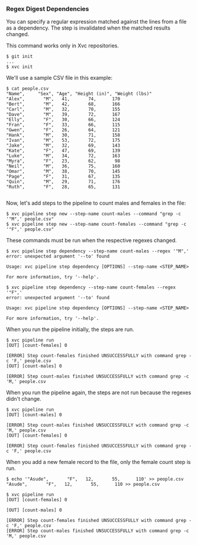 ### Regex Digest Dependencies

You can specify a regular expression matched against the lines from a file as a dependency. The step is invalidated when
the matched results changed.

This command works only in Xvc repositories.

```console
$ git init
...
$ xvc init
```

We'll use a sample CSV file in this example:

```console
$ cat people.csv
"Name",     "Sex", "Age", "Height (in)", "Weight (lbs)"
"Alex",       "M",   41,       74,      170
"Bert",       "M",   42,       68,      166
"Carl",       "M",   32,       70,      155
"Dave",       "M",   39,       72,      167
"Elly",       "F",   30,       66,      124
"Fran",       "F",   33,       66,      115
"Gwen",       "F",   26,       64,      121
"Hank",       "M",   30,       71,      158
"Ivan",       "M",   53,       72,      175
"Jake",       "M",   32,       69,      143
"Kate",       "F",   47,       69,      139
"Luke",       "M",   34,       72,      163
"Myra",       "F",   23,       62,       98
"Neil",       "M",   36,       75,      160
"Omar",       "M",   38,       70,      145
"Page",       "F",   31,       67,      135
"Quin",       "M",   29,       71,      176
"Ruth",       "F",   28,       65,      131


```

Now, let's add steps to the pipeline to count males and females in the file:

```console
$ xvc pipeline step new --step-name count-males --command "grep -c '"M",' people.csv"
$ xvc pipeline step new --step-name count-females --command "grep -c '"F",' people.csv"
```

These commands must be run when the respective regexes changed.

```console
$ xvc pipeline step dependency --step-name count-males --regex '"M",'
error: unexpected argument '--to' found

Usage: xvc pipeline step dependency [OPTIONS] --step-name <STEP_NAME>

For more information, try '--help'.

$ xvc pipeline step dependency --step-name count-females --regex '"F",'
error: unexpected argument '--to' found

Usage: xvc pipeline step dependency [OPTIONS] --step-name <STEP_NAME>

For more information, try '--help'.

```

When you run the pipeline initially, the steps are run.

```console
$ xvc pipeline run
[OUT] [count-females] 0

[ERROR] Step count-females finished UNSUCCESSFULLY with command grep -c 'F,' people.csv
[OUT] [count-males] 0

[ERROR] Step count-males finished UNSUCCESSFULLY with command grep -c 'M,' people.csv

``````

When you run the pipeline again, the steps are not run because the regexes didn't change.

```console
$ xvc pipeline run
[OUT] [count-males] 0

[ERROR] Step count-males finished UNSUCCESSFULLY with command grep -c 'M,' people.csv
[OUT] [count-females] 0

[ERROR] Step count-females finished UNSUCCESSFULLY with command grep -c 'F,' people.csv

``````

When you add a new female record to the file, only the female count step is run.

```console
$ echo '"Asude",       "F",   12,       55,      110' >> people.csv
"Asude",       "F",   12,       55,      110 >> people.csv

$ xvc pipeline run
[OUT] [count-females] 0

[OUT] [count-males] 0

[ERROR] Step count-females finished UNSUCCESSFULLY with command grep -c 'F,' people.csv
[ERROR] Step count-males finished UNSUCCESSFULLY with command grep -c 'M,' people.csv

```
